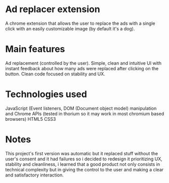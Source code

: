 # Ad replacer extension
A chrome extension that allows the user to replace the ads with a single click with an easily customizable image (by default it's a dog).

# Main features 
Ad replacement (controlled by the user).
Simple, clean and intuitive UI with instant feedback about how many ads were replaced after clicking on the button.
Clean code focused on stability and UX.

# Technologies used
JavaScript (Event listeners, DOM (Document object model) manipulation and Chrome APIs (tested in thorium so it may work in most chromium based browsers) 
HTML5
CSS3

# Notes 
This project's first version was automatic but it replaced stuff without the user's consent and it had failures so i decided to redesign it prioritizing UX, stability and cleanliness, i learned that a good product not only consists in technical complexity but in giving the control to the user and making a clear and satisfactory interaction.
